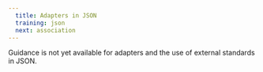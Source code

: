 ```yaml
---
  title: Adapters in JSON
  training: json
  next: association
---
```


Guidance is not yet available for adapters and the use of external standards in JSON.

